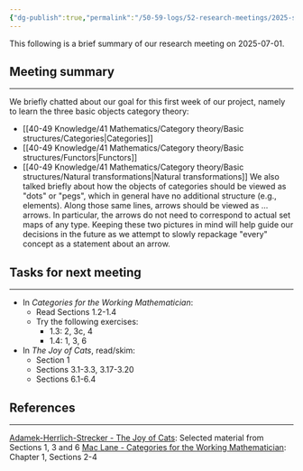 ```yaml
---
{"dg-publish":true,"permalink":"/50-59-logs/52-research-meetings/2025-summer/reu-2-lena-and-liya/reu-meeting-2025-07-01/","updated":"2025-07-01T14:30:45-07:00"}
---
```


This following is a brief summary of our research meeting on 2025-07-01.

## Meeting summary
---

We briefly chatted about our goal for this first week of our project, namely to learn the three basic objects category theory:
- [[40-49 Knowledge/41 Mathematics/Category theory/Basic structures/Categories\|Categories]]
- [[40-49 Knowledge/41 Mathematics/Category theory/Basic structures/Functors\|Functors]]
- [[40-49 Knowledge/41 Mathematics/Category theory/Basic structures/Natural transformations\|Natural transformations]]
We also talked briefly about how the objects of categories should be viewed as "dots" or "pegs", which in general have no additional structure (e.g., elements). Along those same lines, arrows should be viewed as ... arrows. In particular, the arrows do not need to correspond to actual set maps of any type. Keeping these two pictures in mind will help guide our decisions in the future as we attempt to slowly repackage "every" concept as a statement about an arrow.

## Tasks for next meeting
---

- In  *Categories for the Working Mathematician*:
	- Read Sections 1.2-1.4
	- Try the following exercises:
		- 1.3: 2, 3c, 4
		- 1.4: 1, 3, 6
- In *The Joy of Cats*, read/skim:
	- Section 1
	- Sections 3.1-3.3, 3.17-3.20
	- Sections 6.1-6.4


## References
---

[Adamek-Herrlich-Strecker - The Joy of Cats](https://cpslo-my.sharepoint.com/:b:/g/personal/rweaston_calpoly_edu/EYhBmfD6GgZHmCD6WcFa_H4B9uYgPatO68Iktv64TTsRDA?e=4dSV19): Selected material from Sections 1, 3 and 6
[Mac Lane - Categories for the Working Mathematician](https://cpslo-my.sharepoint.com/:b:/g/personal/rweaston_calpoly_edu/EQSIQF-vZPFDi3R2S5y90IIB5Z1RAjgKDUzemQisMsBf9A?e=djXlgC): Chapter 1, Sections 2-4